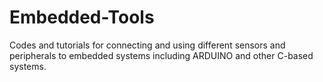# Embedded-Tools
Codes and tutorials for connecting and using different sensors and peripherals to embedded systems including ARDUINO and other C-based systems.
